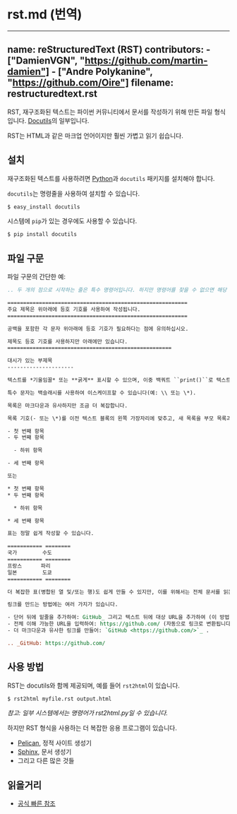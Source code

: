 # rst.md (번역)

---
name: reStructuredText (RST)
contributors:
    - ["DamienVGN", "https://github.com/martin-damien"]
    - ["Andre Polykanine", "https://github.com/Oire"]
filename: restructuredtext.rst
---

RST, 재구조화된 텍스트는 파이썬 커뮤니티에서 문서를 작성하기 위해 만든 파일 형식입니다. [Docutils](https://docutils.sourceforge.io/rst.html)의 일부입니다.

RST는 HTML과 같은 마크업 언어이지만 훨씬 가볍고 읽기 쉽습니다.


## 설치

재구조화된 텍스트를 사용하려면 [Python](http://www.python.org)과 `docutils` 패키지를 설치해야 합니다.

`docutils`는 명령줄을 사용하여 설치할 수 있습니다.

```bash
$ easy_install docutils
```

시스템에 `pip`가 있는 경우에도 사용할 수 있습니다.

```bash
$ pip install docutils
```


## 파일 구문

파일 구문의 간단한 예:

```rst
.. 두 개의 점으로 시작하는 줄은 특수 명령어입니다. 하지만 명령어를 찾을 수 없으면 해당 줄은 주석으로 간주됩니다.

=========================================================
주요 제목은 위아래에 등호 기호를 사용하여 작성됩니다.
=========================================================

공백을 포함한 각 문자 위아래에 등호 기호가 필요하다는 점에 유의하십시오.

제목도 등호 기호를 사용하지만 아래에만 있습니다.
====================================================

대시가 있는 부제목
---------------------

텍스트를 *기울임꼴* 또는 **굵게** 표시할 수 있으며, 이중 백쿼트 ``print()``로 텍스트를 코드로 "표시"할 수 있습니다.

특수 문자는 백슬래시를 사용하여 이스케이프할 수 있습니다(예: \\ 또는 \*).

목록은 마크다운과 유사하지만 조금 더 복잡합니다.

목록 기호(- 또는 \*)를 이전 텍스트 블록의 왼쪽 가장자리에 맞추고, 새 목록을 부모 목록과 분리하기 위해 빈 줄을 사용하는 것을 잊지 마십시오.

- 첫 번째 항목
- 두 번째 항목

  - 하위 항목

- 세 번째 항목

또는

* 첫 번째 항목
* 두 번째 항목

  * 하위 항목

* 세 번째 항목

표는 정말 쉽게 작성할 수 있습니다.

=========== ========
국가        수도
=========== ========
프랑스      파리
일본        도쿄
=========== ========

더 복잡한 표(병합된 열 및/또는 행)도 쉽게 만들 수 있지만, 이를 위해서는 전체 문서를 읽는 것이 좋습니다. :)

링크를 만드는 방법에는 여러 가지가 있습니다.

- 단어 뒤에 밑줄을 추가하여: GitHub_ 그리고 텍스트 뒤에 대상 URL을 추가하여 (이 방법은 보이는 텍스트에 불필요한 URL을 삽입하지 않는 장점이 있습니다).
- 전체 이해 가능한 URL을 입력하여: https://github.com/ (자동으로 링크로 변환됩니다).
- 더 마크다운과 유사한 링크를 만들어: `GitHub <https://github.com/>`_ .

.. _GitHub: https://github.com/
```


## 사용 방법

RST는 docutils와 함께 제공되며, 예를 들어 `rst2html`이 있습니다.

```bash
$ rst2html myfile.rst output.html
```

*참고: 일부 시스템에서는 명령어가 rst2html.py일 수 있습니다.*

하지만 RST 형식을 사용하는 더 복잡한 응용 프로그램이 있습니다.

- [Pelican](http://blog.getpelican.com/), 정적 사이트 생성기
- [Sphinx](http://sphinx-doc.org/), 문서 생성기
- 그리고 다른 많은 것들


## 읽을거리

- [공식 빠른 참조](http://docutils.sourceforge.net/docs/user/rst/quickref.html)
